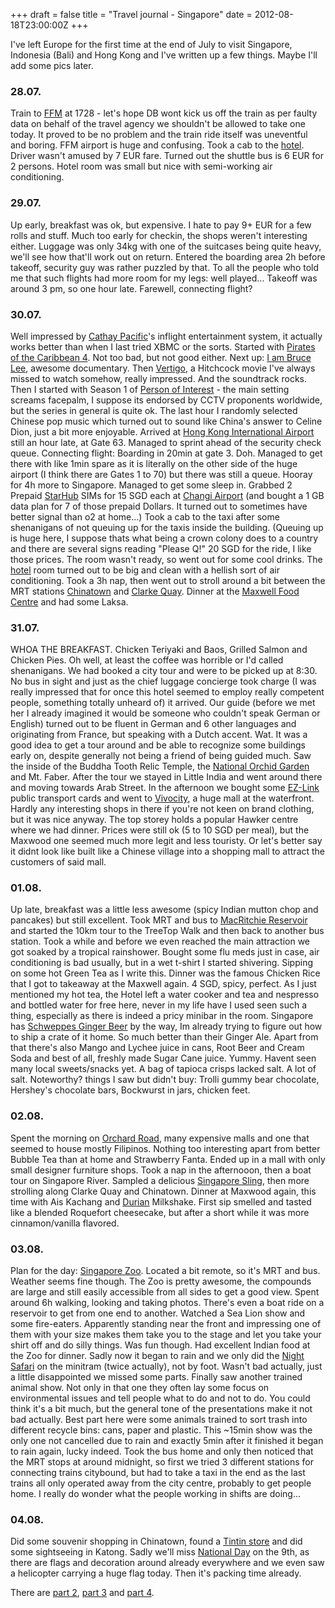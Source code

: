 +++
draft = false
title = "Travel journal - Singapore"
date = 2012-08-18T23:00:00Z
+++



I've left Europe for the first time at the end of July to visit Singapore, Indonesia (Bali) and Hong Kong and I've written up a few things. Maybe I'll add some pics later.

### 28.07.
Train to [FFM](http://en.wikipedia.org/wiki/Frankfurt) at 1728 - let's hope DB wont kick us off the train as per faulty data on behalf of the travel agency we shouldn't be allowed to take one today. It proved to be no problem and the train ride itself was uneventful and boring. FFM airport is huge and confusing. Took a cab to the [hotel](http://www.meininger-hotels.com/index.php?id=313&L=2). Driver wasn't amused by 7 EUR fare. Turned out the shuttle bus is 6 EUR for 2 persons. Hotel room was small but nice with semi-working air conditioning.
### 29.07.
Up early, breakfast was ok, but expensive. I hate to pay 9+ EUR for a few rolls and stuff. Much too early for checkin, the shops weren't interesting either. Luggage was only 34kg with one of the suitcases being quite heavy, we'll see how that'll work out on return. Entered the boarding area 2h before takeoff, security guy was rather puzzled by that. To all the people who told me that such flights had more room for my legs: well played... Takeoff was around 3 pm, so one hour late. Farewell, connecting flight?
### 30.07.
Well impressed by [Cathay Pacific](http://www.cathaypacific.com)'s inflight entertainment system, it actually works better than when I last tried XBMC or the sorts. Started with [Pirates of the Caribbean  4](http://www.imdb.com/title/tt1298650/). Not too bad, but not good either. Next up: [I am Bruce Lee](http://www.imdb.com/title/tt1954299/), awesome documentary. Then [Vertigo](http://www.imdb.com/title/tt0052357/), a Hitchcock movie I've always missed to watch somehow, really impressed. And the soundtrack rocks. Then I started with Season 1 of [Person of Interest](http://www.imdb.com/title/tt1839578/) -  the main setting screams facepalm, I suppose its endorsed by CCTV proponents worldwide, but the series in general is quite ok. The last hour I randomly selected Chinese pop music which turned out to sound like China's answer to Celine Dion, just a bit more enjoyable.
Arrived at [Hong Kong International Airport](http://www.hongkongairport.com/) still an hour late, at Gate 63. Managed to sprint ahead of the security check queue. Connecting flight: Boarding in 20min at gate 3. Doh. Managed to get there with like 1min spare as it is literally on the other side of the huge airport (I think there are Gates 1 to 70) but there was still a queue. Hooray for 4h more to Singapore. Managed to get some sleep in. Grabbed 2 Prepaid [StarHub](http://www.starhub.com/) SIMs for 15 SGD each  at [Changi Airport](http://www.changiairport.com/) (and bought a 1 GB data plan for 7 of those prepaid Dollars. It turned out to sometimes have better signal than o2 at home...) Took a cab to the taxi after some shenanigans of not queuing up for the taxis inside the building. (Queuing up is huge here, I suppose thats what being a crown colony does to a country and there are several signs reading "Please Q!"
20 SGD for the ride, I like those prices. The room wasn't ready, so went out for some cool drinks. The [hotel](http://www.furama.com/citycentre/) room turned out to be big and clean with a hellish sort of air conditioning. Took a 3h nap, then went out to stroll around a bit between the MRT stations [Chinatown](http://en.wikipedia.org/wiki/Chinatown_MRT_Station) and [Clarke Quay](http://en.wikipedia.org/wiki/Clarke_Quay_MRT_Station). Dinner at the [Maxwell Food Centre](http://myhawkers.sg/) and had some Laksa.
### 31.07.
WHOA THE BREAKFAST. Chicken Teriyaki and Baos, Grilled Salmon and Chicken Pies. Oh well, at least the coffee was horrible or I'd called shenanigans. We had booked a city tour and were to be picked up at 8:30. No bus in sight and just as the chief luggage concierge took charge (I was really impressed that for once this hotel seemed to employ really competent people, something totally unheard of) it arrived. Our guide (before we met her I already imagined it would be someone who couldn't speak German or English) turned out to be fluent in German and 6 other languages and originating from France, but speaking with a Dutch accent. Wat.
It was a good idea to get a tour around and be able to recognize some buildings early on, despite generally not being a friend of being guided much. Saw the inside of the Buddha Tooth Relic Temple, the [National Orchid Garden](http://www.sbg.org.sg/centralcore/nog.asp) and Mt. Faber.
After the tour we stayed in Little India and went around there and moving towards Arab Street. In the afternoon we bought some [EZ-Link](http://www.smrt.com.sg/) public transport cards and went to [Vivocity](http://www.vivocity.com.sg/), a huge mall at the waterfront. Hardly any interesting shops in there if you're not keen on brand clothing, but it was nice anyway. The top storey holds a popular Hawker centre where we had dinner. Prices were still ok (5 to 10 SGD per meal), but the Maxwood one seemed much more legit and less touristy. Or let's better say it didnt look like built like a Chinese village into a shopping mall to attract the customers of said mall.
### 01.08.
Up late, breakfast was a little less awesome (spicy Indian mutton chop and pancakes) but still excellent. Took MRT and bus to [MacRitchie Reservoir](http://en.wikipedia.org/wiki/MacRitchie_Reservoir) and started the 10km tour to the TreeTop Walk and then back to another bus station. Took a while and before we even reached the main attraction we got soaked by a tropical rainshower. Bought some flu meds just in case, air conditioning is bad usually,  but in a wet t-shirt I started shivering. Sipping on some hot Green Tea as I write this. Dinner was the famous Chicken Rice that I got to takeaway at the Maxwell again. 4 SGD, spicy, perfect. As I just mentioned my hot tea, the Hotel left a water cooker and tea and nespresso and bottled water for free here, never in my life have I used seen such a thing, especially as there is indeed a pricy minibar in the room. Singapore has [Schweppes Ginger Beer](http://www.coca-cola.co.uk/brands/schweppes-mixers.html#schweppes_ginger_beer) by the way, Im already trying to figure out how to ship a crate of it home. So much better than their Ginger Ale. Apart from that there's also Mango and Lychee juice in cans, Root Beer and Cream Soda and best of all, freshly made Sugar Cane juice. Yummy. Havent seen many local sweets/snacks yet. A bag of tapioca crisps lacked salt. A lot of salt. Noteworthy? things I saw but didn't buy: Trolli gummy bear chocolate, Hershey's chocolate bars, Bockwurst in jars, chicken feet.
### 02.08.
Spent the morning on [Orchard Road](http://en.wikipedia.org/wiki/Orchard_Road), many expensive malls and one that seemed to house mostly Filipinos. Nothing too interesting apart from better Bubble Tea than at home and Strawberry Fanta. Ended up in a mall with only small designer furniture shops. Took a nap in the afternooon, then a boat tour on Singapore River. Sampled a delicious [Singapore Sling](http://en.wikipedia.org/wiki/Singapore_Sling), then more strolling along Clarke Quay and Chinatown. Dinner at Maxwood again, this time with Ais Kachang and [Durian](http://en.wikipedia.org/wiki/Durian) Milkshake. First sip smelled and tasted like a blended Roquefort cheesecake, but after a short while it was more cinnamon/vanilla flavored.
### 03.08.
Plan for the day: [Singapore Zoo](http://www.zoo.com.sg/). Located a bit remote, so it's MRT and bus. Weather seems fine though. The Zoo is pretty awesome, the compounds are large and still easily accessible from all sides to get a good view. Spent around 6h walking, looking and taking photos. There's even a boat ride on a reservoir to get from one end to another. Watched a Sea Lion show and some fire-eaters. Apparently standing near the front and impressing one of them with your size makes them take you to the stage and let you take your shirt off and do silly things. Was fun though. Had excellent Indian food at the Zoo for dinner.
Sadly now it began to rain and we only did the [Night Safari](http://www.nightsafari.com.sg/) on the minitram (twice actually), not by foot. Wasn't bad actually, just a little disappointed we missed some parts. Finally saw another trained animal show. Not only in that one they often lay some focus on environmental issues and tell people what to do and not to do. You could think it's a bit much, but the general tone of the presentations make it not bad actually. Best part here were some animals trained to sort trash into different recycle bins: cans, paper and plastic. This ~15min show was the only one not cancelled due to rain and exactly 5min after it finished it began to rain again, lucky indeed. Took the bus home and only then noticed that the MRT stops at around midnight, so first we tried 3 different stations for connecting trains citybound, but had to take a taxi in the end as the last trains all only operated away from the city centre, probably to get people home. I really do wonder what the people working in shifts are doing...
### 04.08.
Did some souvenir shopping in Chinatown, found a [Tintin store](http://tintin.sgstore.com.sg/) and did some sightseeing in Katong. Sadly we'll miss [National Day](http://en.wikipedia.org/wiki/National_Day_(Singapore)) on the 9th, as there are flags and decoration around already everywhere and we even saw a helicopter carrying a huge flag today. Then it's packing time already.

There are [part 2](/blog/2012/travel-bali/), [part 3](/blog/2012/travel-hongkong/) and [part 4](/blog/2012/travel-conclusion/).